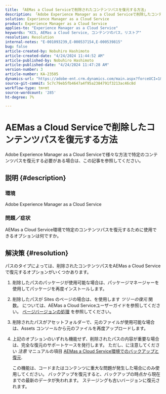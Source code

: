 ```yaml
---
title: 「AEMas a Cloud Serviceで削除されたコンテンツパスを復元する方法」
description: 「Adobe Experience Manager as a Cloud Serviceで削除したコンテンツパスを復元する方法を説明します。」
solution: Experience Manager as a Cloud Service
product: Experience Manager as a Cloud Service
applies-to: "Experience Manager as a Cloud Service"
keywords: "KCS, AEMas a Cloud Service, コンテンツのパス，リストア"
resolution: Resolution
internal-notes: "E-001093239,E-000537154,E-000539815"
bug: false
article-created-by: Nobuhiro Hashimoto
article-created-date: "4/24/2024 11:44:52 AM"
article-published-by: Nobuhiro Hashimoto
article-published-date: "4/24/2024 11:47:28 AM"
version-number: 3
article-number: KA-23505
dynamics-url: "https://adobe-ent.crm.dynamics.com/main.aspx?forceUCI=1&pagetype=entityrecord&etn=knowledgearticle&id=f7ac810f-3002-ef11-a1fd-6045bd0a08d9"
source-git-commit: 5c7c79eb5fb4647a4f95a2384791f3213ac46c8d
workflow-type: tm+mt
source-wordcount: '285'
ht-degree: 7%

---
```


# AEMas a Cloud Serviceで削除したコンテンツパスを復元する方法


Adobe Experience Manager as a Cloud Serviceで様々な方法で特定のコンテンツパスを復元する必要がある場合は、この記事を参照してください。

## 説明 {#description}


### <b>環境</b>

Adobe Experience Manager as a Cloud Service



### <b>問題／症状</b>

AEMas a Cloud Service環境で特定のコンテンツパスを復元するために使用できるオプションは何ですか。


## 解決策 {#resolution}


パスのタイプによっては、削除されたコンテンツパスをAEMas a Cloud Serviceで復元するオプションがいくつかあります。

1. 削除したパスのパッケージが使用可能な場合は、パッケージマネージャーを使用してパッケージを再度インストールします。


2. 削除したパスが Sites のページの場合は、を使用します *ツリーの復元* 関数。 については、AEMas a Cloud Serviceユーザーガイドを参照してください。 [ページバージョンの処理](https://experienceleague.adobe.com/docs/experience-manager-cloud-service/content/sites/authoring/features/page-versions.html) を参照してください。


3. 削除されたパスがアセットフォルダーで、元のファイルが使用可能な場合は、Assets コンソールから元のファイルを再度アップロードします。


4. 上記のオプションのいずれも機能せず、削除されたパスの内容が重要な場合は、完全な復元のサポートケースを発行します。 ただし、に注意してください *注意* マニュアルの項目 [AEMas a Cloud Service環境でのバックアップと復元](https://experienceleague.adobe.com/docs/experience-manager-cloud-service/content/operations/backup.html?lang=ja).

   この機能は、コードまたはコンテンツに重大な問題が発生した場合にのみ使用してください。 バックアップを復元すると、バックアップの時点から現在までの最新のデータが失われます。 ステージングも古いバージョンに復元されます。

